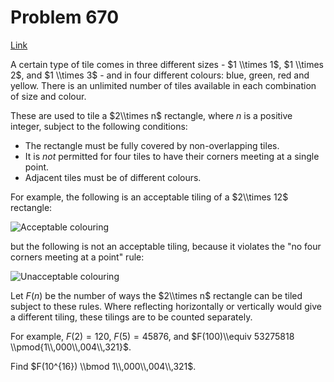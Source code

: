 # Problem 670

[Link](https://projecteuler.net/problem=670)

A certain type of tile comes in three different sizes - $1 \\times 1$, $1 \\times 2$, and $1 \\times 3$ - and in four different colours: blue, green, red and yellow. There is an unlimited number of tiles available in each combination of size and colour.

These are used to tile a $2\\times n$ rectangle, where $n$ is a positive integer, subject to the following conditions:

*   The rectangle must be fully covered by non-overlapping tiles.
*   It is *not* permitted for four tiles to have their corners meeting at a single point.
*   Adjacent tiles must be of different colours.

For example, the following is an acceptable tiling of a $2\\times 12$ rectangle:

![Acceptable colouring](resources/images/0670_strip_acceptable.png?1678992054) 

but the following is not an acceptable tiling, because it violates the "no four corners meeting at a point" rule:

![Unacceptable colouring](resources/images/0670_strip_unacceptable.png?1678992054) 

Let $F(n)$ be the number of ways the $2\\times n$ rectangle can be tiled subject to these rules. Where reflecting horizontally or vertically would give a different tiling, these tilings are to be counted separately.

For example, $F(2) = 120$, $F(5) = 45876$, and $F(100)\\equiv 53275818 \\pmod{1\\,000\\,004\\,321}$.

Find $F(10^{16}) \\bmod 1\\,000\\,004\\,321$.
